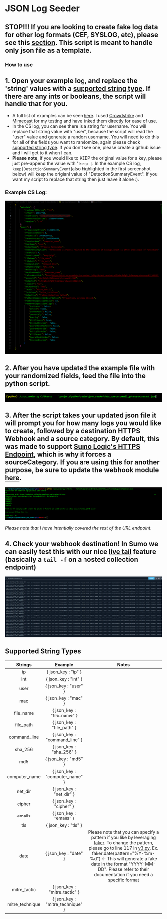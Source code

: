 # JSON Log Seeder

## STOP!!! If you are looking to create fake log data for other log formats (CEF, SYSLOG, etc), please see this [section](/seeder/readme.md). This script is meant to handle only json file as a template. 


### How to use ### 


## 1. Open your example log, and replace the 'string' values with a [supported string type](#supported-string-types). If there are any ints or booleans, the script will handle that for you.
-  A full list of examples can be seen [here](/seeder/json_seeder/data_sources/). I used [Crowdstrike](/seeder/json_seeder/data_sources/edr/crowdstrike/cs-example.json) and [Mimecast](/seeder/json_seeder/data_sources/email_gateway/mimecast.json) for my testing and have linked them directly for ease of use. 
- In the CS log, you can see there is a string for username. You will replace that string value with "user", because the script will read the "user" value and generate a random username. You will need to do this for all of the fields you want to randomize, again please check [supported string type](#supported-string-types). If you don't see one, please create a github issue and I will get to it when I can. 
- **Please note**, if you would like to KEEP the original value for a key, please just pre-append the value with ' ```keep |```. In the example CS log, ```keep|DetectionSummaryEvent```(also highlighted in the first screenshot below) will keep the origianl value of "DetectionSummaryEvent". If you want my script to replace that string then just leave it alone :). 

### Example CS Log:
![alt text](/seeder/json_seeder/screenshots/example-cs.png)

## 2. After you have updated the example file with your randomized fields, feed the file into the python script.

![alt text](/seeder/json_seeder/screenshots/cli.png)

## 3. After the script takes your updated json file it will prompt you for how many logs you would like to create, followed by a destination HTTPS Webhook and a source category. By default, this was made to support [Sumo Logic's HTTPS Endpoint](https://help.sumologic.com/docs/send-data/hosted-collectors/http-source/logs-metrics/#configure-an-httplogs-and-metrics-source), which is why it forces a sourceCategory. If you are using this for another purpose, be sure to update the webhook module [here](/seeder/json_seeder/webhook.py).

![alt text](/seeder/json_seeder/screenshots/full_cli.png)

*Please note that I have intentially covered the rest of the URL endpoint*. 


## 4. Check your webhook destination! In Sumo we can easily test this with our nice [live tail](https://help.sumologic.com/docs/search/live-tail/about-live-tail/) feature (basically a ```tail -f``` on a hosted collection endpoint)

![alt text](/seeder/json_seeder/screenshots/live_tail.png)


## Supported String Types
| Strings | Example | Notes |
| :-------------: | :-------------: | :-------------: |
ip | { json_key : "ip" }
int | { json_key : "int" }
user | { json_key : "user" }
mac | { json_key : "mac" }
file_name | { json_key : "file_name" }
file_path | { json_key : "file_path" }
command_line | { json_key : "command_line" }
sha_256 | { json_key : "sha_256" }
md5 | { json_key : "md5" }
computer_name | { json_key : "computer_name" }
net_dir | { json_key : "net_dir" }
cipher | { json_key : "cipher" }
emails | { json_key : "emails" }
tls | { json_key : "tls" }
date | { json_key : "date" } | Please note that you can specify a pattern if you like by leveraging [faker](https://faker.readthedocs.io/en/master/providers/faker.providers.date_time.html). To change the pattern, please go to line 117 in [v3.py](/loggen/v2/v3.py).  Ex. faker.date(pattern="%Y-%m-%d") <- This will generate a fake date in the format "YYYY-MM-DD". Please refer to their documentation if you need a specific format
mitre_tactic | { json_key : "mitre_tactic" } |
mitre_technique | { json_key : "mitre_technique" } | 
